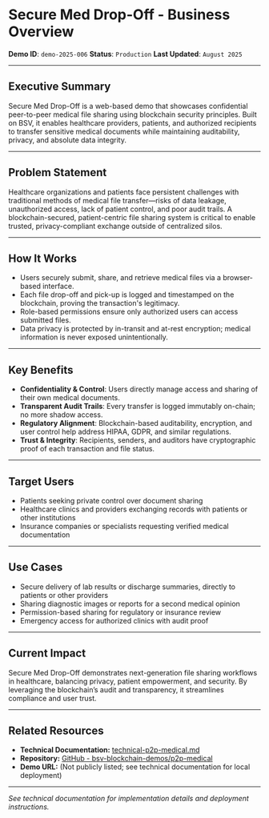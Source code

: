# Secure Med Drop-Off - Business Overview

**Demo ID**: `demo-2025-006`
**Status**: `Production`
**Last Updated**: `August 2025`

---

## Executive Summary

Secure Med Drop-Off is a web-based demo that showcases confidential peer-to-peer medical file sharing using blockchain security principles. Built on BSV, it enables healthcare providers, patients, and authorized recipients to transfer sensitive medical documents while maintaining auditability, privacy, and absolute data integrity.

---

## Problem Statement

Healthcare organizations and patients face persistent challenges with traditional methods of medical file transfer—risks of data leakage, unauthorized access, lack of patient control, and poor audit trails. A blockchain-secured, patient-centric file sharing system is critical to enable trusted, privacy-compliant exchange outside of centralized silos.

---

## How It Works

- Users securely submit, share, and retrieve medical files via a browser-based interface.
- Each file drop-off and pick-up is logged and timestamped on the blockchain, proving the transaction's legitimacy.
- Role-based permissions ensure only authorized users can access submitted files.
- Data privacy is protected by in-transit and at-rest encryption; medical information is never exposed unintentionally.

---

## Key Benefits

- **Confidentiality & Control**: Users directly manage access and sharing of their own medical documents.
- **Transparent Audit Trails**: Every transfer is logged immutably on-chain; no more shadow access.
- **Regulatory Alignment**: Blockchain-based auditability, encryption, and user control help address HIPAA, GDPR, and similar regulations.
- **Trust & Integrity**: Recipients, senders, and auditors have cryptographic proof of each transaction and file status.

---

## Target Users

- Patients seeking private control over document sharing
- Healthcare clinics and providers exchanging records with patients or other institutions
- Insurance companies or specialists requesting verified medical documentation

---

## Use Cases

- Secure delivery of lab results or discharge summaries, directly to patients or other providers
- Sharing diagnostic images or reports for a second medical opinion
- Permission-based sharing for regulatory or insurance review
- Emergency access for authorized clinics with audit proof

---

## Current Impact

Secure Med Drop-Off demonstrates next-generation file sharing workflows in healthcare, balancing privacy, patient empowerment, and security. By leveraging the blockchain’s audit and transparency, it streamlines compliance and user trust.

---

## Related Resources

- **Technical Documentation:** [technical-p2p-medical.md](technical-p2p-medical.md)
- **Repository:** [GitHub - bsv-blockchain-demos/p2p-medical](https://github.com/bsv-blockchain-demos/p2p-medical)
- **Demo URL:** (Not publicly listed; see technical documentation for local deployment)

---

*See technical documentation for implementation details and deployment instructions.*
